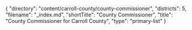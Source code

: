 {
  "directory": "content/carroll-county/county-commissioner",
  "districts": 5,
  "filename": "_index.md",
  "shortTitle": "County Commissioner",
  "title": "County Commissioner for Carroll County",
  "type": "primary-list"
}

